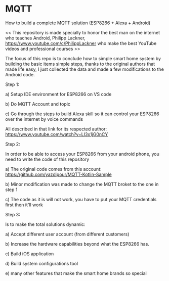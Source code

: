 # MQTT
How to build a complete MQTT solution (ESP8266 + Alexa + Android)

<< This repository is made specially to honor the best man on the internet who teaches Android, Philipp Lackner, https://www.youtube.com/c/PhilippLackner who make the best YouTube videos and professional courses >>

The focus of this repo is to conclude how to simple smart home system by building the basic items simple steps, thanks to the original authors that made life easy, I just collected the data and made a few modifications to the Android code.


Step 1:

a) Setup IDE environment for ESP8266 on VS code 

b) Do MQTT Account and topic

c) Go through the steps to build Alexa skill so it can control your ESP8266 over the internet by voice commands  

All described in that link for its respected author: https://www.youtube.com/watch?v=LI3x1jG0nCY 


Step 2: 

In order to be able to access your ESP8266 from your android phone, you need to write the code of this repository   

a) The original code comes from this account: https://github.com/yazdipour/MQTT-Kotlin-Sample

b) Minor modification was made to change the MQTT broket to the one in step 1

c) The code as it is will not work, you have to put your MQTT credentials first then it'll work 


Step 3:

Is to make the total solutions dynamic:

a) Accept different user account (from different customers)

b) Increase the hardware capabilities beyond what the ESP8266 has.

c) Build iOS application

d) Build system configurations tool

e) many other features that make the smart home brands so special
